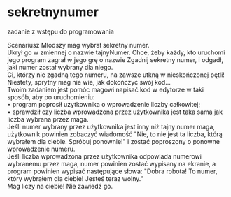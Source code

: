 # sekretnynumer<br/> 
zadanie z wstępu do programowania 


Scenariusz
Młodszy mag wybrał sekretny numer.<br/>Ukrył go w zmiennej o nazwie tajnyNumer. Chce, żeby każdy, kto uruchomi jego program zagrał w jego grę o nazwie Zgadnij sekretny numer, i odgadł, jaki numer został wybrany dla niego.<br/> Ci, którzy nie zgadną tego numeru, na zawsze utkną w nieskończonej pętli! Niestety, sprytny mag nie wie, jak dokończyć swój kod...
<br/>Twoim zadaniem jest pomóc magowi napisać kod w edytorze w taki sposób, aby po uruchomieniu:
   <br/> • program poprosił użytkownika o wprowadzenie liczby całkowitej;
  <br/>  • sprawdził czy liczba wprowadzona przez użytkownika jest taka sama jak liczba wybrana przez maga. <br/>Jeśli numer wybrany przez użytkownika jest inny niż tajny numer maga, użytkownik powinien zobaczyć wiadomość "Nie, to nie jest ta liczba, którą wybrałem dla ciebie. Spróbuj ponownie!" i zostać poproszony o ponowne wprowadzenie numeru. <br/>Jeśli liczba wprowadzona przez użytkownika odpowiada numerowi wybranemu przez maga, numer powinien zostać wypisany na ekranie, a program powinien wypisać następujące słowa: "Dobra robota! To numer, który wybrałem dla ciebie! Jesteś teraz wolny."
<br/>Mag liczy na ciebie! Nie zawiedź go.
